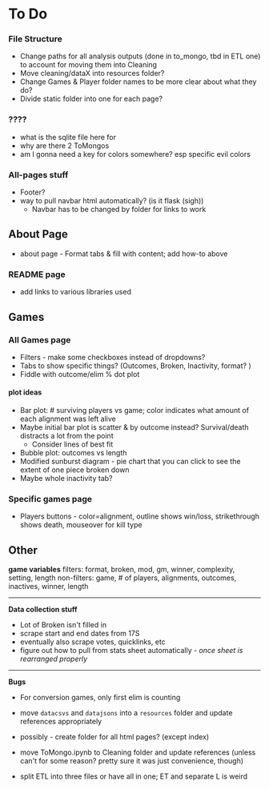 # To Do

### File Structure
- Change paths for all analysis outputs (done in to_mongo, tbd in ETL one) to account for moving them into Cleaning
- Move cleaning/dataX into resources folder? 
- Change Games & Player folder names to be more clear about what they do?
- Divide static folder into one for each page? 

### ????
- what is the sqlite file here for
- why are there 2 ToMongos
- am I gonna need a key for colors somewhere? esp specific evil colors

### All-pages stuff
- Footer? 
- way to pull navbar html automatically? (is it flask (sigh))
    * Navbar has to be changed by folder for links to work

## About Page
- about page - Format tabs & fill with content; add how-to above

### README page
- add links to various libraries used

## Games

### All Games page
* Filters - make some checkboxes instead of dropdowns? 
* Tabs to show specific things? (Outcomes, Broken, Inactivity, format? )
* Fiddle with outcome/elim % dot plot
#### plot ideas
* Bar plot: # surviving players vs game; color indicates what amount of each alignment was left alive
* Maybe initial bar plot is scatter & by outcome instead? Survival/death distracts a lot from the point
    - Consider lines of best fit
* Bubble plot: outcomes vs length
* Modified sunburst diagram - pie chart that you can click to see the extent of one piece broken down
* Maybe whole inactivity tab? 

### Specific games page
* Players buttons - color=alignment, outline shows win/loss, strikethrough shows death, mouseover for kill type

## Other

**game variables**
filters: format, broken, mod, gm, winner, complexity, setting, length
non-filters: game, # of players, alignments, outcomes, inactives, winner, length

__ __ __

**Data collection stuff**
- Lot of Broken isn't filled in
- scrape start and end dates from 17S
- eventually also scrape votes, quicklinks, etc
- figure out how to pull from stats sheet automatically - *once sheet is rearranged properly*

___ 

**Bugs**
- For conversion games, only first elim is counting




- move `datacsvs` and `datajsons` into a `resources` folder and update references appropriately
- possibly - create folder for all html pages? (except index)
- move ToMongo.ipynb to Cleaning folder and update references (unless can't for some reason? pretty sure it was just convenience, though)
- split ETL into three files or have all in one; ET and separate L is weird